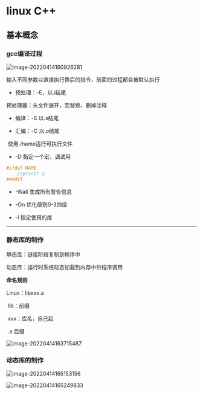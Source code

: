 # linux C++

## 基本概念

### gcc编译过程



![image-20220414160926281](C:\Users\82173\AppData\Roaming\Typora\typora-user-images\image-20220414160926281.png)

输入不同参数以直接执行靠后的指令，前面的过程都会被默认执行

* 预处理：-E，以.i结尾

预处理器：头文件展开，宏替换、删掉注释

* 编译：-S	以.s结尾

* 汇编：-C  以.o结尾

​	使用./name运行可执行文件

* -D 指定一个宏，调试用

```c
#ifdef NAME
	//printf（）
#endif
```

* -Wall 生成所有警告信息

* -On 优化级别0-3四级
* -l 指定使用的库

---

### 静态库的制作

静态库：链接阶段复制到程序中

动态库：运行时系统动态加载到内存中供程序调用

**命名规则** 

Linux：libxxx.a

​		lib：前缀

​		xxx：库名，自己起

​		.a 后缀

![image-20220414163715487](C:\Users\82173\AppData\Roaming\Typora\typora-user-images\image-20220414163715487.png)



### 动态库的制作

![image-20220414165153156](C:\Users\82173\AppData\Roaming\Typora\typora-user-images\image-20220414165153156.png)

![image-20220414165249833](C:\Users\82173\AppData\Roaming\Typora\typora-user-images\image-20220414165249833.png)